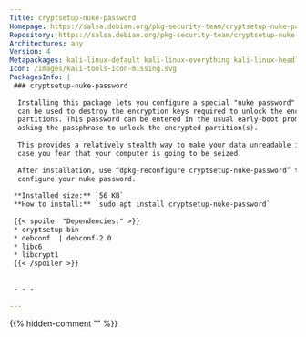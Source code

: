 ```yaml
---
Title: cryptsetup-nuke-password
Homepage: https://salsa.debian.org/pkg-security-team/cryptsetup-nuke-password
Repository: https://salsa.debian.org/pkg-security-team/cryptsetup-nuke-password
Architectures: any
Version: 4
Metapackages: kali-linux-default kali-linux-everything kali-linux-headless kali-linux-large kali-tools-protect 
Icon: /images/kali-tools-icon-missing.svg
PackagesInfo: |
 ### cryptsetup-nuke-password
 
  Installing this package lets you configure a special "nuke password" that
  can be used to destroy the encryption keys required to unlock the encrypted
  partitions. This password can be entered in the usual early-boot prompt
  asking the passphrase to unlock the encrypted partition(s).
   
  This provides a relatively stealth way to make your data unreadable in
  case you fear that your computer is going to be seized.
   
  After installation, use “dpkg-reconfigure cryptsetup-nuke-password” to
  configure your nuke password.
 
 **Installed size:** `56 KB`  
 **How to install:** `sudo apt install cryptsetup-nuke-password`  
 
 {{< spoiler "Dependencies:" >}}
 * cryptsetup-bin
 * debconf  | debconf-2.0
 * libc6 
 * libcrypt1 
 {{< /spoiler >}}
 
 
 - - -
 
---
```

{{% hidden-comment "<!--Do not edit anything above this line-->" %}}
